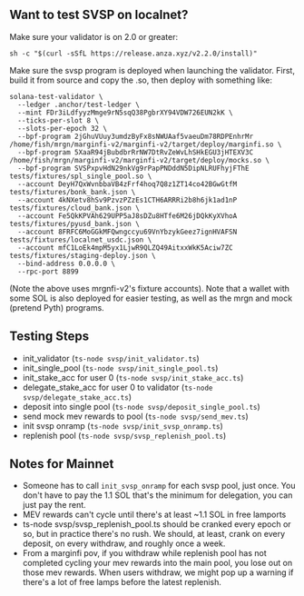 ## Want to test SVSP on localnet?

Make sure your validator is on 2.0 or greater:

```
sh -c "$(curl -sSfL https://release.anza.xyz/v2.2.0/install)"
```

Make sure the svsp program is deployed when launching the validator. First, build it from source and copy the .so, then deploy with something like:

```
solana-test-validator \
  --ledger .anchor/test-ledger \
  --mint FDr3iLdfyyzMmge9rN5sqQ38PgbrXY94VDW726EUN2kK \
  --ticks-per-slot 8 \
  --slots-per-epoch 32 \
  --bpf-program 2jGhuVUuy3umdzByFx8sNWUAaf5vaeuDm78RDPEnhrMr /home/fish/mrgn/marginfi-v2/marginfi-v2/target/deploy/marginfi.so \
  --bpf-program 5XaaR94jBubdbrRrNW7DtRvZeWvLhSHkEGU3jHTEXV3C /home/fish/mrgn/marginfi-v2/marginfi-v2/target/deploy/mocks.so \
  --bpf-program SVSPxpvHdN29nkVg9rPapPNDddN5DipNLRUFhyjFThE tests/fixtures/spl_single_pool.so \
  --account DeyH7QxWvnbbaVB4zFrf4hoq7Q8z1ZT14co42BGwGtfM tests/fixtures/bonk_bank.json \
  --account 4kNXetv8hSv9PzvzPZzEs1CTH6ARRRi2b8h6jk1ad1nP tests/fixtures/cloud_bank.json \
  --account Fe5QkKPVAh629UPP5aJ8sDZu8HTfe6M26jDQkKyXVhoA tests/fixtures/pyusd_bank.json \
  --account 8FRFC6MoGGkMFQwngccyu69VnYbzykGeez7ignHVAFSN tests/fixtures/localnet_usdc.json \
  --account mfC1LoEk4mpM5yx1LjwR9QLZQ49AitxxWkK5Aciw7ZC tests/fixtures/staging-deploy.json \
  --bind-address 0.0.0.0 \
  --rpc-port 8899
```

(Note the above uses mrgnfi-v2's fixture accounts). Note that a wallet with some SOL is also
deployed for easier testing, as well as the mrgn and mock (pretend Pyth) programs.

## Testing Steps

- init_validator (`ts-node svsp/init_validator.ts`)
- init_single_pool (`ts-node svsp/init_single_pool.ts`)
- init_stake_acc for user 0 (`ts-node svsp/init_stake_acc.ts`)
- delegate_stake_acc for user 0 to validator (`ts-node svsp/delegate_stake_acc.ts`)
- deposit into single pool (`ts-node svsp/deposit_single_pool.ts`)
- send mock mev rewards to pool (`ts-node svsp/send_mev.ts`)
- init svsp onramp (`ts-node svsp/init_svsp_onramp.ts`)
- replenish pool (`ts-node svsp/svsp_replenish_pool.ts`)

## Notes for Mainnet

* Someone has to call `init_svsp_onramp` for each svsp pool, just once. You don't have to pay the 1.1 SOL that's the minimum for delegation, you can just pay the rent.
* MEV rewards can't cycle until there's at least ~1.1 SOL in free lamports
* ts-node svsp/svsp_replenish_pool.ts should be cranked every epoch or so, but in practice there's no rush. We should, at least, crank on every deposit, on every withdraw, and roughly once a week.
* From a marginfi pov, if you withdraw while replenish pool has not completed cycling your mev rewards into the main pool, you lose out on those mev rewards. When users withdraw, we might pop up a warning if there's a lot of free lamps before the latest replenish.
